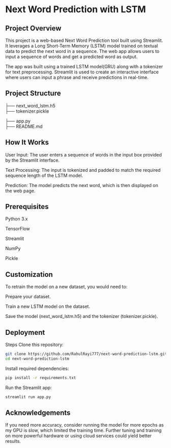#  Next Word Prediction with LSTM

## Project Overview
This project is a web-based Next Word Prediction tool built using Streamlit. It leverages a Long Short-Term Memory (LSTM) model trained on textual data to predict the next word in a sequence. The web app allows users to input a sequence of words and get a predicted word as output.

The app was built using a trained LSTM model(GRU) along with a tokenizer for text preprocessing. Streamlit is used to create an interactive interface where users can input a phrase and receive predictions in real-time.



## Project Structure

├── next_word_lstm.h5      
├── tokenizer.pickle 

├── app.py         
├── README.md  
## How It Works
User Input: The user enters a sequence of words in the input box provided by the Streamlit interface.

Text Processing: The input is tokenized and padded to match the required sequence length of the LSTM model.

Prediction: The model predicts the next word, which is then displayed on the web page.

## Prerequisites

Python 3.x

TensorFlow

Streamlit

NumPy

Pickle

## Customization
To retrain the model on a new dataset, you would need to:

Prepare your dataset.

Train a new LSTM model on the dataset.

Save the model (next_word_lstm.h5) and the tokenizer (tokenizer.pickle).
## Deployment

 
Steps
Clone this repository:

```bash
git clone https://github.com/RahulRayi777/next-word-prediction-lstm.git
cd next-word-prediction-lstm
```
Install required dependencies:

```bash
pip install -r requirements.txt
```
Run the Streamlit app:

```bash 
streamlit run app.py
```
## Acknowledgements

If you need more accuracy, consider running the model for more epochs as my GPU is slow, which limited the training time. Further tuning and training on more powerful hardware or using cloud services could yield better results.

 

